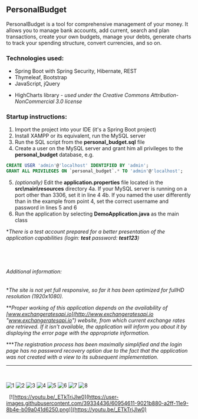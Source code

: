 ## PersonalBudget

PersonalBudget is a tool for comprehensive management of your money. It allows you to manage bank accounts, add current, search and plan transactions, create your own budgets, manage your debts, generate charts to track your spending structure, convert currencies, and so on.

### Technologies used:
- Spring Boot with Spring Security, Hibernate, REST
- Thymeleaf, Bootstrap
- JavaScript, jQuery
* HighCharts library - *used under the Creative Commons Attribution-NonCommercial 3.0 license*

### Startup instructions:
1.	Import the project into your IDE (it&#39;s a Spring Boot project)
2.	Install XAMPP or its equivalent, run the MySQL server
3.	Run the SQL script from the **personal_budget.sql** file
4.	Create a user on the MySQL server and grant him all privileges to the **personal_budget** database, e.g.
```sql
CREATE USER 'admin'@'localhost' IDENTIFIED BY 'admin';
GRANT ALL PRIVILEGES ON `personal_budget`.* TO 'admin'@'localhost';
```
5.	*(optionally)* Edit the **application.properties** file located in the **src\main\resources** directory
4a. If your MySQL server is running on a port other than 3306, set it in line 4
4b. If you named the user differently than in the example from point 4, set the correct username and password in lines 5 and 6
6.	Run the application by selecting **DemoApplication.java** as the main class

&#42;*There is a test account prepared for a better presentation of the application capabilities (login: **test**   password: **test123**)*

&nbsp;
-------------
###### Additional information:
&#42;*The site is not yet full responsive, so far it has been optimized for fullHD resolution (1920x1080).*

&#42;&#42;*Proper working of this application depends on the availability of [www.exchangeratesapi.io](http://www.exchangeratesapi.io "www.exchangeratesapi.io") website, from which current exchange rates are retrieved. If it isn&#39;t available, the application will inform you about it by displaying the error page with the appropriate information.*

&#42;&#42;&#42;*The registration process has been maximally simplified and the login page has no password recovery option due to the fact that the application was not created with a view to its subsequent implementation.*

-------------
&nbsp;

![1](https://user-images.githubusercontent.com/39334436/60954598-8dbf5e80-a2ff-11e9-9239-599796bcd14f.png)
![2](https://user-images.githubusercontent.com/39334436/60954599-8e57f500-a2ff-11e9-89d9-8bbfe50eb127.png)
![3](https://user-images.githubusercontent.com/39334436/60954603-8ef08b80-a2ff-11e9-9d73-d0abae9f2625.png)
![4](https://user-images.githubusercontent.com/39334436/60954604-8ef08b80-a2ff-11e9-9249-fb46094eb49e.png)
![5](https://user-images.githubusercontent.com/39334436/60954605-8f892200-a2ff-11e9-9f02-a0882f83c632.png)
![6](https://user-images.githubusercontent.com/39334436/60954606-9021b880-a2ff-11e9-8ab5-52b1ecaac328.png)
![7](https://user-images.githubusercontent.com/39334436/60954607-9021b880-a2ff-11e9-8831-586b989bfc6c.png)
![8](https://user-images.githubusercontent.com/39334436/60954608-9021b880-a2ff-11e9-8887-ee4cca96e350.png)

&nbsp;
[![https://youtu.be/_ETkTrjJlw0](https://user-images.githubusercontent.com/39334436/60954611-9021b880-a2ff-11e9-8b4e-b09a041d6250.png)](https://youtu.be/_ETkTrjJlw0)
&nbsp;
